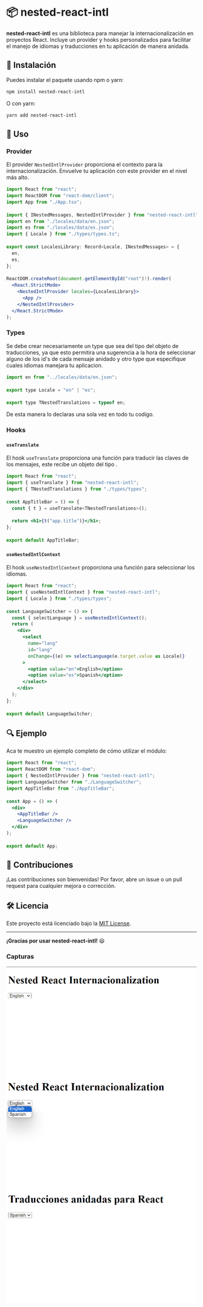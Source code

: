 # 📦 nested-react-intl

**nested-react-intl** es una biblioteca para manejar la internacionalización en proyectos React. Incluye un provider y hooks personalizados para facilitar el manejo de idiomas y traducciones en tu aplicación de manera anidada.

## 🚀 Instalación

Puedes instalar el paquete usando npm o yarn:

```bash
npm install nested-react-intl
```

O con yarn:

```bash
yarn add nested-react-intl
```

## 🔧 Uso

### Provider

El provider `NestedIntlProvider` proporciona el contexto para la internacionalización. Envuelve tu aplicación con este provider en el nivel más alto.

```jsx
import React from "react";
import ReactDOM from "react-dom/client";
import App from "./App.tsx";

import { INestedMessages, NestedIntlProvider } from "nested-react-intl";
import en from "./locales/data/en.json";
import es from "./locales/data/es.json";
import { Locale } from "./types/types.ts";

export const LocalesLibrary: Record<Locale, INestedMessages> = {
  en,
  es,
};

ReactDOM.createRoot(document.getElementById("root")!).render(
  <React.StrictMode>
    <NestedIntlProvider locales={LocalesLibrary}>
      <App />
    </NestedIntlProvider>
  </React.StrictMode>
);
```

### Types

Se debe crear necesariamente un type que sea del tipo del objeto de traducciones, ya que esto permitira una sugerencia a la hora de seleccionar alguno de los id's de cada mensaje anidado y otro type que especifique cuales idiomas manejara tu aplicacion.

```jsx
import en from "../locales/data/en.json";

export type Locale = "en" | "es";

export type TNestedTranslations = typeof en;
```

De esta manera lo declaras una sola vez en todo tu codigo.

### Hooks

#### `useTranslate`

El hook `useTranslate` proporciona una función para traducir las claves de los mensajes, este recibe un objeto del tipo .

```jsx
import React from "react";
import { useTranslate } from "nested-react-intl";
import { TNestedTranslations } from "./types/types";

const AppTitleBar = () => {
  const { t } = useTranslate<TNestedTranslations>();

  return <h1>{t("app.title")}</h1>;
};

export default AppTitleBar;
```

#### `useNestedIntlContext`

El hook `useNestedIntlContext` proporciona una función para seleccionar los idiomas.

```jsx
import React from "react";
import { useNestedIntlContext } from "nested-react-intl";
import { Locale } from "./types/types";

const LanguageSwitcher = () => {
  const { selectLanguage } = useNestedIntlContext();
  return (
    <div>
      <select
        name="lang"
        id="lang"
        onChange={(e) => selectLanguage(e.target.value as Locale)}
      >
        <option value="en">English</option>
        <option value="es">Spanish</option>
      </select>
    </div>
  );
};

export default LanguageSwitcher;
```

## 🔍 Ejemplo

Aca te muestro un ejemplo completo de cómo utilizar el módulo:

```jsx
import React from "react";
import ReactDOM from "react-dom";
import { NestedIntlProvider } from "nested-react-intl";
import LanguageSwitcher from "./LanguageSwitcher";
import AppTitleBar from "./AppTitleBar";

const App = () => (
  <div>
    <AppTitleBar />
    <LanguageSwitcher />
  </div>
);

export default App;
```

## 📝 Contribuciones

¡Las contribuciones son bienvenidas! Por favor, abre un issue o un pull request para cualquier mejora o corrección.

## 🛠️ Licencia

Este proyecto está licenciado bajo la [MIT License](LICENSE).

---

**¡Gracias por usar nested-react-intl!** 😃

### Capturas

![Image title](https://github.com/luismasuarez/nested-react-intl-module/blob/main/Screenshot1.png)
![Image title](https://github.com/luismasuarez/nested-react-intl-module/blob/main/Screenshot2.png)
![Image title](https://github.com/luismasuarez/nested-react-intl-module/blob/main/Screenshot3.png)
